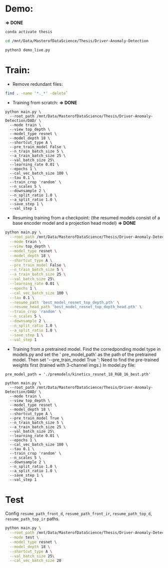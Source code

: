 # Demo:

**=> DONE**

```bash
conda activate thesis

cd /mnt/Data/MasterofDataScience/Thesis/Driver-Anomaly-Detection

python3 demo_live.py
```

# Train:

- Remove redundant files:

```bash
find . -name '*._*' -delete`
```

- Training from scratch: **=> DONE**

```
python main.py \
  --root_path /mnt/Data/MasterofDataScience/Thesis/Driver-Anomaly-Detection/DAD/ \
  --mode train \
  --view top_depth \
  --model_type resnet \
  --model_depth 18 \
  --shortcut_type A \
  --pre_train_model False \
  --n_train_batch_size 5 \
  --a_train_batch_size 25 \
  --val_batch_size 25\
  --learning_rate 0.01 \
  --epochs 1 \
  --cal_vec_batch_size 100 \
  --tau 0.1 \
  --train_crop 'random' \
  --n_scales 5 \
  --downsample 2 \
  --n_split_ratio 1.0 \
  --a_split_ratio 1.0 \
  --save_step 1 \
  --val_step 1
```

- Resuming training from a checkpoint: (the resumed models consist of a base encoder model and a
  projection head model)
  **=> DONE**

```bash
python main.py \
  --root_path /mnt/Data/MasterofDataScience/Thesis/Driver-Anomaly-Detection/DAD/ \
  --mode train \
  --view top_depth \
  --model_type resnet \
  --model_depth 18 \
  --shortcut_type A \
  --pre_train_model False \
  --n_train_batch_size 5 \
  --a_train_batch_size 25 \
  --val_batch_size 25\
  --learning_rate 0.01 \
  --epochs 1 \
  --cal_vec_batch_size 100 \
  --tau 0.1 \
  --resume_path 'best_model_resnet_top_depth.pth' \
  --resume_head_path 'best_model_resnet_top_depth_head.pth' \
  --train_crop 'random' \
  --n_scales 5 \
  --downsample 2 \
  --n_split_ratio 1.0 \
  --a_split_ratio 1.0 \
  --save_step 1 \
  --val_step 1
```

- Training from a pretrained model. Find the corredponding model type in models.py and set the '
  pre_model_path' as the path of the pretrained model. Then set '--pre_train_model True ':
  Need to find the pre-trained weights first (trained with 3-channel imgs.)
  In model.py file:

```
pre_model_path = './premodels/kinetics_resnet_18_RGB_16_best.pth'
```

```
python main.py \
  --root_path /mnt/Data/MasterofDataScience/Thesis/Driver-Anomaly-Detection/DAD/ \
  --mode train \
  --view top_depth \
  --model_type resnet \
  --model_depth 18 \
  --shortcut_type A \
  --pre_train_model True \
  --n_train_batch_size 5 \
  --a_train_batch_size 25 \
  --val_batch_size 25\
  --learning_rate 0.01 \
  --epochs 1 \
  --cal_vec_batch_size 100 \
  --tau 0.1 \
  --train_crop 'random' \
  --n_scales 5 \
  --downsample 2 \
  --n_split_ratio 1.0 \
  --a_split_ratio 1.0 \
  --save_step 1 \
  --val_step 1
```

# Test

Config `resume_path_front_d`, `resume_path_front_ir`, `resume_path_top_d`, `resume_path_top_ir`
paths.

```bash
python main.py \
  --root_path /mnt/Data/MasterofDataScience/Thesis/Driver-Anomaly-Detection/DAD/ \
  --mode test \
  --model_type resnet \
  --model_depth 18 \
  --shortcut_type A \
  --val_batch_size 25\
  --cal_vec_batch_size 20
```